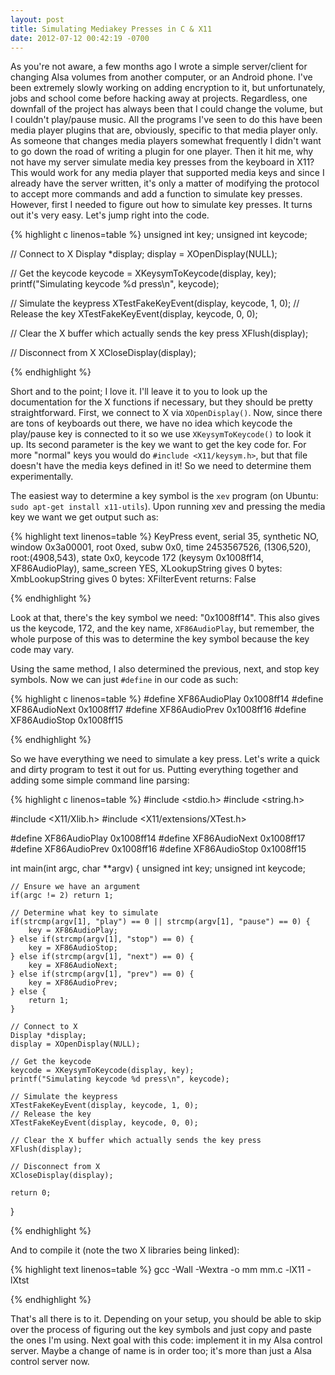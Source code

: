 ```yaml
---
layout: post
title: Simulating Mediakey Presses in C & X11
date: 2012-07-12 00:42:19 -0700
---
```


As you're not aware, a few months ago I wrote a simple server/client for changing Alsa volumes from another computer, or an Android phone. I've been extremely slowly working on adding encryption to it, but unfortunately, jobs and school come before hacking away at projects. Regardless, one downfall of the project has always been that I could change the volume, but I couldn't play/pause music. All the programs I've seen to do this have been media player plugins that are, obviously, specific to that media player only. As someone that changes media players somewhat frequently I didn't want to go down the road of writing a plugin for one player. Then it hit me, why not have my server simulate media key presses from the keyboard in X11? This would work for any media player that supported media keys and since I already have the server written, it's only a matter of modifying the protocol to accept more commands and add a function to simulate  key presses. However, first I needed to figure out how to simulate key presses. It turns out it's very easy. Let's jump right into the code.

<!--more-->

{% highlight c linenos=table %}
unsigned int key;
unsigned int keycode;

// Connect to X
Display *display;
display = XOpenDisplay(NULL);

// Get the keycode
keycode = XKeysymToKeycode(display, key);
printf("Simulating keycode %d press\n", keycode);

// Simulate the keypress
XTestFakeKeyEvent(display, keycode, 1, 0);
// Release the key
XTestFakeKeyEvent(display, keycode, 0, 0);

// Clear the X buffer which actually sends the key press
XFlush(display);

// Disconnect from X
XCloseDisplay(display);

{% endhighlight %}

Short and to the point; I love it. I'll leave it to you to look up the documentation for the X functions if necessary, but they should be pretty straightforward. First, we connect to X via <code>XOpenDisplay()</code>. Now, since there are tons of keyboards out there, we have no idea which keycode the play/pause key is connected to it so we use <code>XKeysymToKeycode()</code> to look it up. Its second parameter is the key we want to get the key code for. For more "normal" keys you would do <code>#include &lt;X11/keysym.h&gt;</code>, but that file doesn't have the media keys defined in it! So we need to determine them experimentally.

The easiest way to determine a key symbol is the <code>xev</code> program (on Ubuntu: <code>sudo apt-get install x11-utils</code>).  Upon running xev and pressing the media key we want we get output such as:


{% highlight text linenos=table %}
KeyPress event, serial 35, synthetic NO, window 0x3a00001,
    root 0xed, subw 0x0, time 2453567526, (1306,520), root:(4908,543),
    state 0x0, keycode 172 (keysym 0x1008ff14, XF86AudioPlay), same_screen YES,
    XLookupString gives 0 bytes:
    XmbLookupString gives 0 bytes:
    XFilterEvent returns: False

{% endhighlight %}

Look at that, there's the key symbol we need: "0x1008ff14". This also gives us the keycode, 172, and the key name, <code>XF86AudioPlay</code>, but remember, the whole purpose of this was to determine the key symbol because the key code may vary.

Using the same method, I also determined the previous, next, and stop key symbols. Now we can just <code>#define</code> in our code as such:


{% highlight c linenos=table %}
#define XF86AudioPlay 0x1008ff14
#define XF86AudioNext 0x1008ff17
#define XF86AudioPrev 0x1008ff16
#define XF86AudioStop 0x1008ff15

{% endhighlight %}

So we have everything we need to simulate a key press. Let's write a quick and dirty program to test it out for us. Putting everything together and adding some simple command line parsing:


{% highlight c linenos=table %}
#include <stdio.h>
#include <string.h>

#include <X11/Xlib.h>
#include <X11/extensions/XTest.h>

#define XF86AudioPlay 0x1008ff14
#define XF86AudioNext 0x1008ff17
#define XF86AudioPrev 0x1008ff16
#define XF86AudioStop 0x1008ff15

int main(int argc, char **argv) {
    unsigned int key;
    unsigned int keycode;

    // Ensure we have an argument
    if(argc != 2) return 1;

    // Determine what key to simulate
    if(strcmp(argv[1], "play") == 0 || strcmp(argv[1], "pause") == 0) {
        key = XF86AudioPlay;
    } else if(strcmp(argv[1], "stop") == 0) {
        key = XF86AudioStop;
    } else if(strcmp(argv[1], "next") == 0) {
        key = XF86AudioNext;
    } else if(strcmp(argv[1], "prev") == 0) {
        key = XF86AudioPrev;
    } else {
        return 1;
    }

    // Connect to X
    Display *display;
    display = XOpenDisplay(NULL);

    // Get the keycode
    keycode = XKeysymToKeycode(display, key);
    printf("Simulating keycode %d press\n", keycode);

    // Simulate the keypress
    XTestFakeKeyEvent(display, keycode, 1, 0);
    // Release the key
    XTestFakeKeyEvent(display, keycode, 0, 0);

    // Clear the X buffer which actually sends the key press
    XFlush(display);

    // Disconnect from X
    XCloseDisplay(display);

    return 0;
}

{% endhighlight %}

And to compile it (note the two X libraries being linked):

{% highlight text linenos=table %}
gcc -Wall -Wextra -o mm mm.c -lX11 -lXtst

{% endhighlight %}

That's all there is to it. Depending on your setup, you should be able to skip over the process of figuring out the key symbols and just copy and paste the ones I'm using. Next goal with this code: implement it in my Alsa control server. Maybe a change of name is in order too; it's more than just a Alsa control server now.
